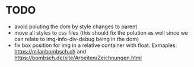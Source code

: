 # TODO

- avoid poluting the dom by style changes to parent
- move all styles to css files (this should fix the polution as well since we
  can relate to img-info-div-debug being in the dom)
- fix box position for img in a relative container with float. Exmaples:
  https://milanbombsch.ch and https://bombsch.de/site/Arbeiten/Zeichnungen.html
